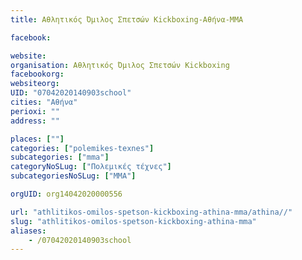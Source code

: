 ```yaml
---
title: Αθλητικός Όμιλος Σπετσών Kickboxing-Αθήνα-MMA

facebook:

website:
organisation: Αθλητικός Όμιλος Σπετσών Kickboxing
facebookorg:
websiteorg:
UID: "07042020140903school"
cities: "Αθήνα"
perioxi: ""
address: ""

places: [""]
categories: ["polemikes-texnes"]
subcategories: ["mma"]
categoryNoSLug: ["Πολεμικές τέχνες"]
subcategoriesNoSLug: ["MMA"]

orgUID: org14042020000556

url: "athlitikos-omilos-spetson-kickboxing-athina-mma/athina//"
slug: "athlitikos-omilos-spetson-kickboxing-athina-mma"
aliases:
    - /07042020140903school
---
```






